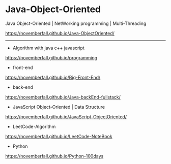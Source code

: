 # Java-Object-Oriented
Java Object-Oriented | NetWorking programming | Multi-Threading

https://novemberfall.github.io/Java-ObjectOriented/


---

- Algorithm with java c++ javascript

https://novemberfall.github.io/programming


- front-end

https://novemberfall.github.io/Big-Front-End/


- back-end

https://novemberfall.github.io/Java-backEnd-fullstack/



- JavaScript Object-Oriented | Data Structure

https://novemberfall.github.io/JavaScript-ObjectOriented/


- LeetCode-Algorithm

https://novemberfall.github.io/LeetCode-NoteBook


- Python

https://novemberfall.github.io/Python-100days